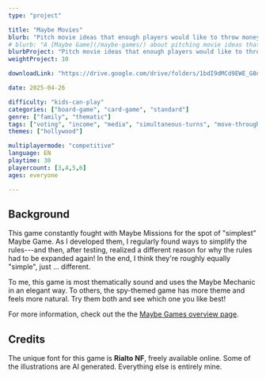 ```yaml
---
type: "project"

title: "Maybe Movies"
blurb: "Pitch movie ideas that enough players would like to throw money at, or see your money go down the drain after another flop."
# blurb: "A [Maybe Game](/maybe-games/) about pitching movie ideas that enough players want to throw money at---or want to see flop."
blurbProject: "Pitch movie ideas that enough players would like to throw money at, or see your money go down the drain after another flop."
weightProject: 10

downloadLink: "https://drive.google.com/drive/folders/1bdI9dMCd9EWE_G8oWUYl0g3h4lU3Hg08"

date: 2025-04-26

difficulty: "kids-can-play"
categories: ["board-game", "card-game", "standard"]
genre: ["family", "thematic"]
tags: ["voting", "income", "media", "simultaneous-turns", "move-through-all"]
themes: ["hollywood"]

multiplayermode: "competitive"
language: EN
playtime: 30
playercount: [3,4,5,6]
ages: everyone

---
```


## Background

This game constantly fought with Maybe Missions for the spot of "simplest" Maybe Game. As I developed them, I regularly found ways to simplify the rules---and then, after testing, realized a different reason for why the rules had to be expanded again! In the end, I think they're roughly equally "simple", just ... different.

To me, this game is most thematically sound and uses the Maybe Mechanic in an elegant way. To others, the spy-themed game has more theme and feels more natural. Try them both and see which one you like best!

For more information, check out the the [Maybe Games overview page](/maybe-games/).

## Credits

The unique font for this game is **Rialto NF**, freely available online. Some of the illustrations are AI generated. Everything else is entirely mine.

